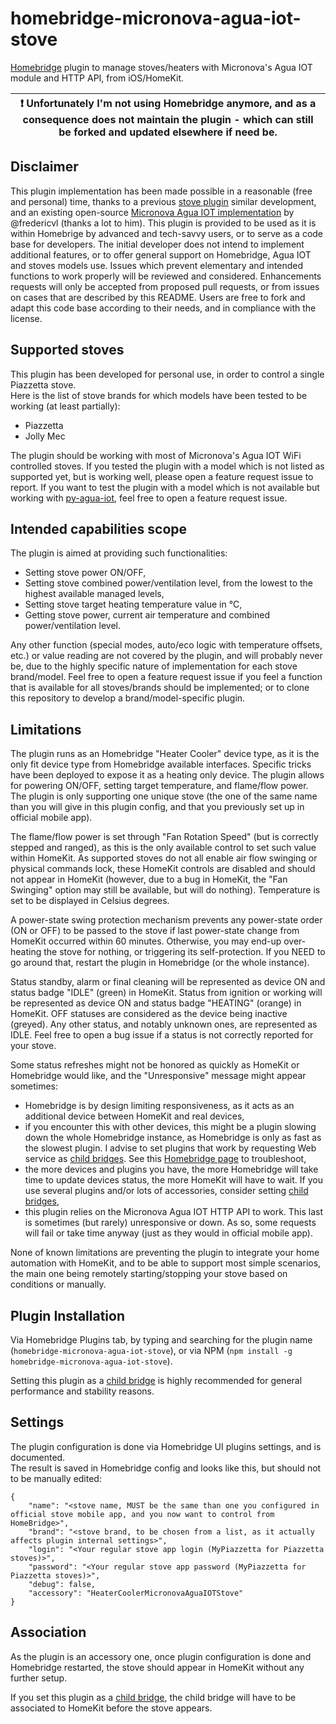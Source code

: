 # homebridge-micronova-agua-iot-stove
[Homebridge](https://github.com/homebridge/homebridge/) plugin to manage stoves/heaters with Micronova's Agua IOT module and HTTP API, from iOS/HomeKit.

| :exclamation:  Unfortunately I'm not using Homebridge anymore, and as a consequence does not maintain the plugin - which can still be forked and updated elsewhere if need be. |
|-----------------------------------------|

## Disclaimer
This plugin implementation has been made possible in a reasonable (free and personal) time, thanks to a previous [stove plugin](https://github.com/securechicken/homebridge-piazzetta-stove-simple) similar development, and an existing open-source [Micronova Agua IOT implementation](https://github.com/fredericvl/py-agua-iot) by @fredericvl (thanks a lot to him). This plugin is provided to be used as it is within Homebrige by advanced and tech-savvy users, or to serve as a code base for developers. The initial developer does not intend to implement additional features, or to offer general support on Homebridge, Agua IOT and stoves models use. Issues which prevent elementary and intended functions to work properly will be reviewed and considered. Enhancements requests will only be accepted from proposed pull requests, or from issues on cases that are described by this README. Users are free to fork and adapt this code base according to their needs, and in compliance with the license.

## Supported stoves
This plugin has been developed for personal use, in order to control a single Piazzetta stove.  
Here is the list of stove brands for which models have been tested to be working (at least partially):
- Piazzetta
- Jolly Mec

The plugin should be working with most of Micronova's Agua IOT WiFi controlled stoves. If you tested the plugin with a model which is not listed as supported yet, but is working well, please open a feature request issue to report. If you want to test the plugin with a model which is not available but working with [py-agua-iot](https://github.com/fredericvl/py-agua-iot), feel free to open a feature request issue.  

## Intended capabilities scope
The plugin is aimed at providing such functionalities:
- Setting stove power ON/OFF,
- Setting stove combined power/ventilation level, from the lowest to the highest available managed levels,
- Setting stove target heating temperature value in °C,
- Getting stove power, current air temperature and combined power/ventilation level.

Any other function (special modes, auto/eco logic with temperature offsets, etc.) or value reading are not covered by the plugin, and will probably never be, due to the highly specific nature of implementation for each stove brand/model. Feel free to open a feature request issue if you feel a function that is available for all stoves/brands should be implemented; or to clone this repository to develop a brand/model-specific plugin.

## Limitations
The plugin runs as an Homebridge "Heater Cooler" device type, as it is the only fit device type from Homebridge available interfaces. Specific tricks have been deployed to expose it as a heating only device. The plugin allows for powering ON/OFF, setting target temperature, and flame/flow power. The plugin is only supporting one unique stove (the one of the same name than you will give in this plugin config, and that you previously set up in official mobile app).

The flame/flow power is set through "Fan Rotation Speed" (but is correctly stepped and ranged), as this is the only available control to set such value within HomeKit. As supported stoves do not all enable air flow swinging or physical commands lock, these HomeKit controls are disabled and should not appear in HomeKit (however, due to a bug in HomeKit, the "Fan Swinging" option may still be available, but will do nothing). Temperature is set to be displayed in Celsius degrees.

A power-state swing protection mechanism prevents any power-state order (ON or OFF) to be passed to the stove if last power-state change from HomeKit occurred within 60 minutes. Otherwise, you may end-up over-heating the stove for nothing, or triggering its self-protection. If you NEED to go around that, restart the plugin in Homebridge (or the whole instance). 

Status standby, alarm or final cleaning will be represented as device ON and status badge "IDLE" (green) in HomeKit. Status from ignition or working will be represented as device ON and status badge "HEATING" (orange) in HomeKit. OFF statuses are considered as the device being inactive (greyed). Any other status, and notably unknown ones, are represented as IDLE. Feel free to open a bug issue if a status is not correctly reported for your stove.

Some status refreshes might not be honored as quickly as HomeKit or Homebridge would like, and the "Unresponsive" message might appear sometimes:
- Homebridge is by design limiting responsiveness, as it acts as an additional device between HomeKit and real devices,
- if you encounter this with other devices, this might be a plugin slowing down the whole Homebridge instance, as Homebridge is only as fast as the slowest plugin. I advise to set plugins that work by requesting Web service as [child bridges](https://github.com/homebridge/homebridge/wiki/Child-Bridges). See this [Homebridge page](https://github.com/homebridge/homebridge/wiki/Characteristic-Warnings) to troubleshoot,
- the more devices and plugins you have, the more Homebridge will take time to update devices status, the more HomeKit will have to wait. If you use several plugins and/or lots of accessories, consider setting [child bridges](https://github.com/homebridge/homebridge/wiki/Child-Bridges),
- this plugin relies on the Micronova Agua IOT HTTP API to work. This last is sometimes (but rarely) unresponsive or down. As so, some requests will fail or take time anyway (just as they would in official mobile app).

None of known limitations are preventing the plugin to integrate your home automation with HomeKit, and to be able to support most simple scenarios, the main one being remotely starting/stopping your stove based on conditions or manually.

## Plugin Installation
Via Homebridge Plugins tab, by typing and searching for the plugin name (`homebridge-micronova-agua-iot-stove`), or via NPM (`npm install -g homebridge-micronova-agua-iot-stove`).

Setting this plugin as a [child bridge](https://github.com/homebridge/homebridge/wiki/Child-Bridges) is highly recommended for general performance and stability reasons.

## Settings
The plugin configuration is done via Homebridge UI plugins settings, and is documented.  
The result is saved in Homebridge config and looks like this, but should not to be manually edited:
```
{
    "name": "<stove name, MUST be the same than one you configured in official stove mobile app, and you now want to control from HomeBridge>",
    "brand": "<stove brand, to be chosen from a list, as it actually affects plugin internal settings>",
    "login": "<Your regular stove app login (MyPiazzetta for Piazzetta stoves)>",
    "password": "<Your regular stove app password (MyPiazzetta for Piazzetta stoves)>",
    "debug": false,
    "accessory": "HeaterCoolerMicronovaAguaIOTStove"
}
```

## Association
As the plugin is an accessory one, once plugin configuration is done and Homebridge restarted, the stove should appear in HomeKit without any further setup.  

If you set this plugin as a [child bridge](https://github.com/homebridge/homebridge/wiki/Child-Bridges), the child bridge will have to be associated to HomeKit before the stove appears.
